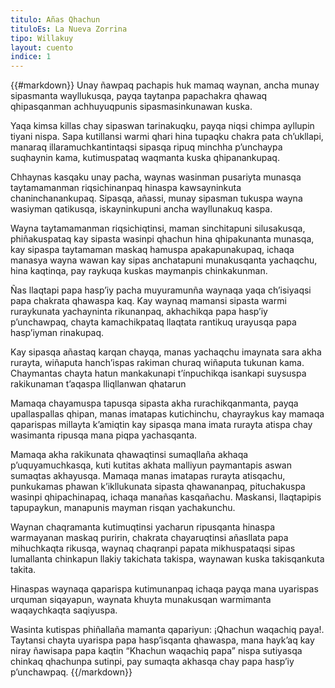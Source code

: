 ```yaml
---
titulo: Añas Qhachun
tituloEs: La Nueva Zorrina
tipo: Willakuy
layout: cuento
indice: 1
---
```


{{#markdown}}
Unay ñawpaq pachapis huk  mamaq waynan,  ancha munay sipasmanta wayllukusqa, payqa   taytanpa papachakra qhawaq qhipasqanman achhuyuqpunis sipasmasinkunawan kuska.

Yaqa kimsa killas chay sipaswan tarinakuqku, payqa niqsi chimpa ayllupin tiyani nispa. Sapa kutillansi warmi qhari hina tupaqku chakra pata ch’ukllapi, manaraq illaramuchkantintaqsi sipasqa ripuq minchha p’unchaypa suqhaynin kama, kutimuspataq waqmanta kuska qhipanankupaq.

Chhaynas kasqaku unay pacha, waynas wasinman  pusariyta munasqa  taytamamanman riqsichinanpaq hinaspa kawsayninkuta chaninchanankupaq. Sipasqa, añassi, munay sipasman tukuspa wayna wasiyman qatikusqa, iskayninkupuni  ancha wayllunakuq kaspa.

Wayna taytamamanman riqsichiqtinsi, maman  sinchitapuni  silusakusqa, phiñakuspataq kay sipasta wasinpi qhachun hina qhipakunanta munasqa, kay sipaspa taytamaman maskaq hamuspa apakapunakupaq, ichaqa manasya wayna wawan kay sipas anchatapuni munakusqanta yachaqchu, hina kaqtinqa, pay raykuqa  kuskas maymanpis chinkakunman.

Ñas llaqtapi papa hasp’iy pacha muyuramunña waynaqa yaqa ch’isiyaqsi  papa chakrata qhawaspa kaq. Kay waynaq mamansi sipasta warmi ruraykunata yachayninta rikunanpaq, akhachikqa papa hasp’iy p’unchawpaq, chayta kamachikpataq  llaqtata rantikuq urayusqa papa hasp’iyman rinakupaq.

Kay sipasqa añastaq karqan chayqa, manas yachaqchu imaynata sara akha rurayta,  wiñaputa hanch’ispas rakiman churaq wiñaputa tukunan kama. Chaymantas  chayta hatun mankakunapi t’ínpuchikqa  isankapi suysuspa rakikunaman t’aqaspa lliqllanwan qhatarun

Mamaqa chayamuspa tapusqa  sipasta akha rurachikqanmanta, payqa upallaspallas qhipan, manas imatapas kutichinchu, chayraykus kay mamaqa qaparispas millayta k’amiqtin kay sipasqa mana imata rurayta atispa chay wasimanta ripusqa mana piqpa yachasqanta.

Mamaqa akha rakikunata qhawaqtinsi sumaqllaña akhaqa p’uquyamuchkasqa,  kuti kutitas akhata malliyun paymantapis aswan sumaqtas akhayusqa.  Mamaqa manas imatapas rurayta atisqachu, punkukamas phawan k’ikllukunata sipasta qhawananpaq, pituchakuspa wasinpi qhipachinapaq, ichaqa manañas kasqañachu. Maskansi, llaqtapipis tapupaykun, manapunis mayman risqan yachakunchu.

Waynan chaqramanta kutimuqtinsi yacharun ripusqanta hinaspa warmayanan maskaq puririn, chakrata chayaruqtinsi añasllata papa mihuchkaqta rikusqa, waynaq chaqranpi papata mikhuspataqsi sipas lumallanta chinkapun llakiy takichata takispa,  waynawan kuska takisqankuta takita. 

Hinaspas waynaqa qaparispa kutimunanpaq ichaqa payqa mana uyarispas urquman siqayapun, waynata khuyta  munakusqan warmimanta waqaychkaqta saqiyuspa.

Wasinta kutispas phiñallaña mamanta qapariyun: ¡Qhachun waqachiq paya!. Taytansi  chayta uyarispa  papa hasp’isqanta qhawaspa,  mana hayk’aq kay niray ñawisapa papa kaqtin “Khachun waqachiq papa” nispa sutiyasqa chinkaq qhachunpa sutinpi, pay sumaqta akhasqa chay papa hasp’iy p’unchawpaq.
{{/markdown}}
